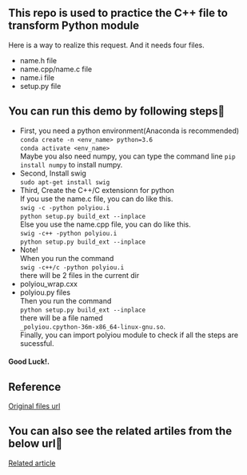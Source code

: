 ## This repo is used to practice the C++ file to transform Python module  
Here is a way to realize this request. And it needs four files.  
* name.h file  
* name.cpp/name.c file  
* name.i file  
* setup.py file  
## You can run this demo by following steps:clap:  
* First, you need a python environment(Anaconda is recommended)  
`conda create -n <env_name> python=3.6`  
`conda activate <env_name>`  
Maybe you also need numpy, you can type the command line `pip install numpy` to install numpy.  
* Second, Install swig  
`sudo apt-get install swig`  
* Third, Create the C++/C extensionn for python  
If you use the name.c file, you can do like this.  
`swig -c -python polyiou.i`  
`python setup.py build_ext --inplace`  
Else you use the name.cpp file, you can do like this.  
`swig -c++ -python polyiou.i`  
`python setup.py build_ext --inplace`  
* Note!  
When you run the command  
`swig -c++/c -python polyiou.i`  
there will be 2 files in the current dir  
* polyiou_wrap.cxx  
* polyiou.py files  
Then you run the command  
`python setup.py build_ext --inplace`  
there will be a file named  
`_polyiou.cpython-36m-x86_64-linux-gnu.so`.  
Finally, you can import polyiou module to check if all the steps are sucessful.  
#### Good Luck!.  
## Reference  
[Original files url](https://github.com/CAPTAIN-WHU/DOTA_devkit)  
## You can also see the related artiles from the below url:eyes:  
[Related article](https://zhuanlan.zhihu.com/p/366345635)

